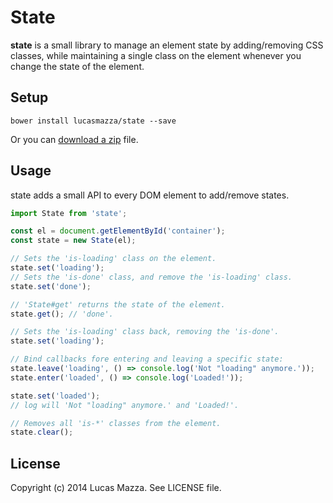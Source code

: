 # State

**state** is a small library to manage an element state by adding/removing
CSS classes, while maintaining a single class on the element whenever you change
the state of the element.

## Setup

```
bower install lucasmazza/state --save
```

Or you can [download a zip](https://github.com/lucasmazza/state/archive/master.zip) file.

## Usage

state adds a small API to every DOM element to add/remove states.

```js
import State from 'state';

const el = document.getElementById('container');
const state = new State(el);

// Sets the 'is-loading' class on the element.
state.set('loading');
// Sets the 'is-done' class, and remove the 'is-loading' class.
state.set('done');

// 'State#get' returns the state of the element.
state.get(); // 'done'.

// Sets the 'is-loading' class back, removing the 'is-done'.
state.set('loading');

// Bind callbacks fore entering and leaving a specific state:
state.leave('loading', () => console.log('Not "loading" anymore.'));
state.enter('loaded', () => console.log('Loaded!'));

state.set('loaded');
// log will 'Not "loading" anymore.' and 'Loaded!'.

// Removes all 'is-*' classes from the element.
state.clear();
```

## License

Copyright (c) 2014 Lucas Mazza. See LICENSE file.
